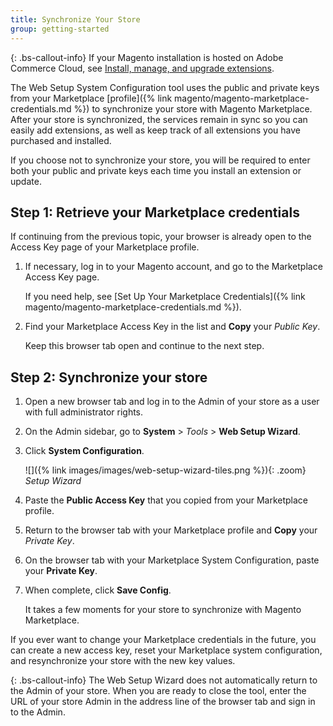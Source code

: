 ```yaml
---
title: Synchronize Your Store
group: getting-started
---
```


{: .bs-callout-info}
If your Magento installation is hosted on Adobe Commerce Cloud, see [Install, manage, and upgrade extensions][1].

The Web Setup System Configuration tool uses the public and private keys from your Marketplace [profile]({% link magento/magento-marketplace-credentials.md %}) to synchronize your store with Magento Marketplace. After your store is synchronized, the services remain in sync so you can easily add extensions, as well as keep track of all extensions you have purchased and installed.

If you choose not to synchronize your store, you will be required to enter both your public and private keys each time you install an extension or update.

## Step 1: Retrieve your Marketplace credentials

If continuing from the previous topic, your browser is already open to the Access Key page of your Marketplace profile.

1. If necessary, log in to your Magento account, and go to the Marketplace Access Key page.

    If you need help, see [Set Up Your Marketplace Credentials]({% link magento/magento-marketplace-credentials.md %}).

1. Find your Marketplace Access Key in the list and **Copy** your _Public Key_. 

    Keep this browser tab open and continue to the next step.

## Step 2: Synchronize your store

1. Open a new browser tab and log in to the Admin of your store as a user with full administrator rights.

1. On the Admin sidebar, go to **System** > _Tools_ > **Web Setup Wizard**.  

1. Click **System Configuration**.

    ![]({% link images/images/web-setup-wizard-tiles.png %}){: .zoom}
    _Setup Wizard_

1. Paste the **Public Access Key** that you copied from your Marketplace profile.

1. Return to the browser tab with your Marketplace profile and **Copy** your _Private Key_.

1. On the browser tab with your Marketplace System Configuration, paste your **Private Key**.

1. When complete, click **Save Config**.

    It takes a few moments for your store to synchronize with Magento Marketplace.

If you ever want to change your Marketplace credentials in the future, you can create a new access key, reset your Marketplace system configuration, and resynchronize your store with the new key values.

{: .bs-callout-info}
The Web Setup Wizard does not automatically return to the Admin of your store. When you are ready to close the tool, enter the URL of your store Admin in the address line of the browser tab and sign in to the Admin.

[1]: https://devdocs.magento.com/cloud/howtos/install-components.html
